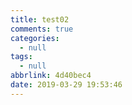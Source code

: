```yaml
---
title: test02
comments: true
categories:
  - null
tags:
  - null
abbrlink: 4d40bec4
date: 2019-03-29 19:53:46
---
```


